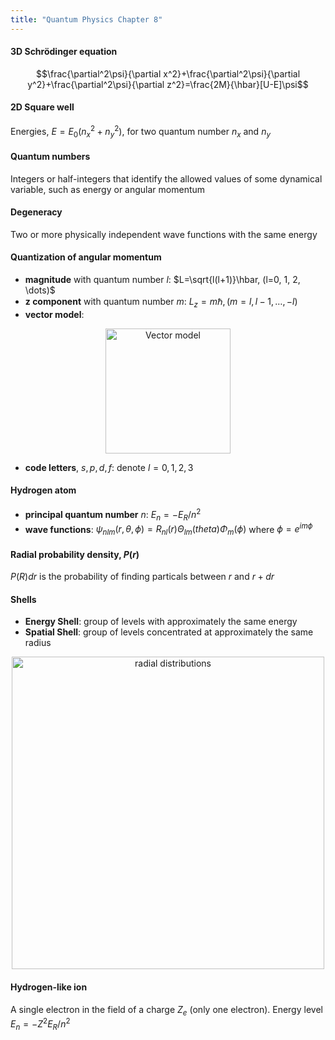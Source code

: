 ```yaml
---
title: "Quantum Physics Chapter 8"
---
```


#### 3D Schrödinger equation

$$\frac{\partial^2\psi}{\partial x^2}+\frac{\partial^2\psi}{\partial y^2}+\frac{\partial^2\psi}{\partial z^2}=\frac{2M}{\hbar}[U-E]\psi$$

#### 2D Square well

Energies, $E=E_0(n_x^2+n_y^2)$, for two quantum number $n_x$ and $n_y$

#### Quantum numbers

Integers or half-integers that identify the allowed values of some dynamical variable, such as energy or angular momentum

#### Degeneracy

Two or more physically independent wave functions with the same energy

#### Quantization of angular momentum

- **magnitude** with quantum number $l$: $L=\sqrt{l(l+1)}\hbar, (l=0, 1, 2, \dots)$
- **z component** with quantum number $m$: $L_z=m\hbar, (m = l, l-1, \dots, -l)$
- **vector model**:
<p align="center">
<img src="https://cdn.discordapp.com/attachments/1094676554652602419/1100797013433516122/image.png" alt="Vector model" width="200"/>
</p>

- **code letters**, $s, p, d, f$: denote $l=0, 1, 2, 3$

#### Hydrogen atom

- **principal quantum number** $n$: $E_n=-E_R/n^2$
- **wave functions**: $\psi_{nlm}(r, \theta, \phi)=R_{nl}(r)\Theta_{lm}(theta)\Phi_m(\phi)$ where $\phi=e^{im\phi}$

#### Radial probability density, $P(r)$

$P(R)dr$ is the probability of finding particals between $r$ and $r+dr$

#### Shells

- **Energy Shell**: group of levels with approximately the same energy
- **Spatial Shell**: group of levels concentrated at approximately the same
radius
<p align="center">
<img src="https://cdn.discordapp.com/attachments/1094676554652602419/1100799882152919050/image.png" alt="radial distributions" width="500"/>
</p>

#### Hydrogen-like ion

A single electron in the field of a charge $Z_e$ (only one electron). Energy level $E_n=-Z^2E_R/n^2$
